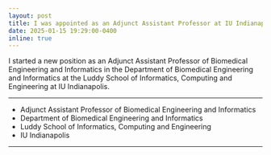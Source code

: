```yaml
---
layout: post
title: I was appointed as an Adjunct Assistant Professor at IU Indianapolis!
date: 2025-01-15 19:29:00-0400
inline: true
---
```


I started a new position as an Adjunct Assistant Professor of Biomedical Engineering and Informatics in the Department of Biomedical Engineering and Informatics at the Luddy School of Informatics, Computing and Engineering at IU Indianapolis. 

---------------------

- Adjunct Assistant Professor of Biomedical Engineering and Informatics
- Department of Biomedical Engineering and Informatics 
- Luddy School of Informatics, Computing and Engineering 
- IU Indianapolis

----------------------------------
